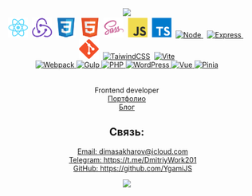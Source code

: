 <div align="center">
    <img src="https://capsule-render.vercel.app/api?type=waving&color=ffffff&height=200&section=header&text=Dima%&desc=Frontend%20developer&animation=fadeIn&fontColor=ffffff&fontSize=60&fontAlign=20&fontAlignY=44&descSize=18&descAlign=12&descAlignY=17"/>
</div>
<div align="center">
    <a href="https://reactjs.org/">
        <img src="https://github.com/devicons/devicon/blob/master/icons/react/react-original.svg"
             title="React" alt="React"
             width="40" height="40"/></a>&nbsp;
    <a href="https://redux-toolkit.js.org/">
        <img src="https://github.com/devicons/devicon/blob/master/icons/redux/redux-original.svg"
             title="Redux Toolkit" alt="Redux Toolkit"
             width="40" height="40"/></a>&nbsp;       
    <a href="https://en.wikipedia.org/wiki/CSS">
        <img src="https://github.com/devicons/devicon/blob/master/icons/css3/css3-original.svg"
             title="CSS3" alt="CSS"
             width="40" height="40"/></a>&nbsp;
    <a href="https://en.wikipedia.org/wiki/HTML">
        <img src="https://github.com/devicons/devicon/blob/master/icons/html5/html5-original.svg"
             title="HTML5" alt="HTML"
             width="40" height="40"/></a>&nbsp;
    <a href="https://sass-lang.com/">
        <img src="https://github.com/devicons/devicon/blob/master/icons/sass/sass-original.svg"
             title="SASS" alt="SASS"
             width="40" height="40"/></a>&nbsp;         
    <a href="https://en.wikipedia.org/wiki/JavaScript">
        <img src="https://github.com/devicons/devicon/blob/master/icons/javascript/javascript-original.svg"
             title="JavaScript" alt="JavaScript"
             width="40" height="40"/></a>&nbsp;
    <a href="https://www.typescriptlang.org/">
        <img src="https://github.com/devicons/devicon/blob/master/icons/typescript/typescript-original.svg"
             title="TypeScript" alt="TypeScript"
             width="40" height="40"/></a>&nbsp;
       <a href="https://nodejs.org/en">
        <img src="https://cdn.jsdelivr.net/gh/devicons/devicon/icons/nodejs/nodejs-original-wordmark.svg" title="Node" alt="Node" width="40" height="40" />  
    </a>&nbsp;
    <a href="https://expressjs.com/" bgcolor="white">
        <img src="https://ygamijs.github.io/YgamiJS/src/img/icons/express.svg" title="Express" alt="Express" width="40" height="40" />  
    </a>&nbsp;
    <a href="https://git-scm.com/">
        <img src="https://github.com/devicons/devicon/blob/master/icons/git/git-original.svg"
             title="Git" alt="Git"
             width="40" height="40"/></a>&nbsp;
    <a href="https://tailwindcss.com/">
        <img src="https://cdn.jsdelivr.net/gh/devicons/devicon@latest/icons/tailwindcss/tailwindcss-original.svg" 
             title="TailwindCSS" alt="TaiwindCSS"
             width="40" height="40"/></a>&nbsp;
     <a href="https://vitejs.dev/">
         <img src="https://vitejs.dev/logo.svg" title="Vite" alt="Vite" width="40" height="40"/>
    </a>  
    <br />
    <a href="https://webpack.js.org/">
         <img src="https://cdn.jsdelivr.net/gh/devicons/devicon/icons/webpack/webpack-original.svg" title="Webpack" alt="Webpack" width="40" height="40"/>
    </a>    
    <a href="https://gulpjs.com/">
        <img src="https://cdn.jsdelivr.net/gh/devicons/devicon/icons/gulp/gulp-plain.svg" title="Gulp" alt="Gulp" width="40" height="40" />
    </a>
    <a href="https://www.php.net/">
        <img src="https://cdn.jsdelivr.net/gh/devicons/devicon@latest/icons/php/php-original.svg" title="PHP" alt="PHP" width="40" height="40" />
    </a>
    <a href="https://ru.wordpress.org/">
        <img src="https://cdn.jsdelivr.net/gh/devicons/devicon@latest/icons/wordpress/wordpress-plain.svg" title="WordPress" alt="WordPress" width="40" height="40" />
    </a>
     <a href="https://vuejs.org/">
        <img src="https://cdn.jsdelivr.net/gh/devicons/devicon/icons/vuejs/vuejs-original.svg" title="Vue" alt="Vue" width="40" height="40" />
    </a>
    <a href="https://pinia.vuejs.org/">
        <img src="https://pinia.vuejs.org/logo.svg" title="Pinia" alt="Pinia" width="40" height="40" />
    </a>  
</div>
<div align="center"><br /><img src="https://www.codewars.com/users/YgamiJS/badges/large" alt="" /> <br />Frontend developer<br /><a href="https://ygamijs.github.io/YgamiJS/">Портфолио</a><br /><a href="https://ygamijs.github.io/">Блог</a></div>
<div align="center">
<h2>Связь:</h2>
<ul style="list-style: none">
    <li><a href="mailto:dimasakharov@icloud.com">Email: dimasakharov@icloud.com</a></li>
    <li><a href="https://t.me/Dimasss201">Telegram: https://t.me/DmitriyWork201</a></li>
    <li><a href="https://github.com/YgamiJS">GitHub: https://github.com/YgamiJS</a></li>
</ul>
</div>
<div align="center">
<a href=mailto:dimasakharov@icloud.com>
<img src="https://capsule-render.vercel.app/api?type=waving&color=ffffff&height=120&section=footer&text=ready%20to%20cooperation&animation=fadeIn&fontColor=ffffff&fontSize=12&fontAlign=50&fontAlignY=80&descSize=20&descAlign=84&descAlignY=43"/>
    </a>
</div>
